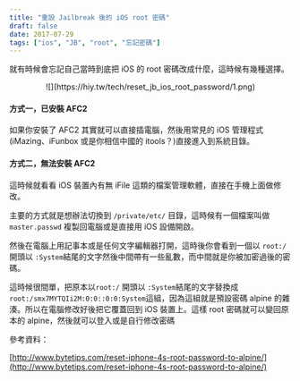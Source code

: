 ```yaml
---
title: "重設 Jailbreak 後的 iOS root 密碼"
draft: false
date: 2017-07-29
tags: ["ios", "JB", "root", "忘記密碼"]
---
```



就有時候會忘記自己當時到底把 iOS 的 root 密碼改成什麼，這時候有幾種選擇。

<center>
![](https://hiy.tw/tech/reset_jb_ios_root_password/1.png)
</center>

<!--more-->


#### 方式一，已安裝 AFC2

如果你安裝了 AFC2 其實就可以直接插電腦，然後用常見的 iOS 管理程式(iMazing、iFunbox 或是你相信中國的 itools？)直接進入到系統目錄。

#### 方式二，無法安裝 AFC2

這時候就看看 iOS 裝置內有無 iFile 這類的檔案管理軟體，直接在手機上面做修改。


主要的方式就是想辦法切換到 `/private/etc/` 目錄，這時候有一個檔案叫做 `master.passwd` 複製回電腦或是直接用 iOS 設備開啟。

然後在電腦上用記事本或是任何文字編輯器打開，這時後你會看到一個以 `root:/` 開頭以 `:System`結尾的文字然後中間帶有一些亂數，而中間就是你被加密過後的密碼。

這時候很間單，把原本以`root:/` 開頭以 `:System`結尾的文字替換成 `root:/smx7MYTQIi2M:0:0::0:0:System`這組，因為這組就是預設密碼 alpine 的雜湊。所以在電腦修改好後把它覆蓋回到 iOS 裝置上。這樣 root 密碼就可以變回原本的 alpine，然後就可以登入或是自行修改密碼


參考資料：

[http://www.bytetips.com/reset-iphone-4s-root-password-to-alpine/](http://www.bytetips.com/reset-iphone-4s-root-password-to-alpine/)



